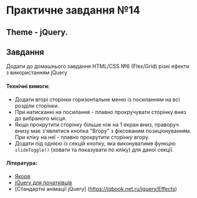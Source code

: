 # Практичне завдання №14

## Theme - jQuery.

## Завдання

Додати до домашнього завдання HTML/CSS №6 (Flex/Grid) різні ефекти з використанням jQuery

#### Технічні вимоги:
- Додати вгорі сторінки горизонтальне меню із посиланням на всі розділи сторінки.
- При натисканні на посилання - плавно прокручувати сторінку вниз до вибраного місця.
- Якщо прокрутити сторінку більше ніж на 1 екран вниз, праворуч внизу має з'являтися кнопка "Вгору" з фіксованим позиціонуванням.
При кліку на неї - плавно прокрутити сторінку вгору.
- Додати під однією із секцій кнопку, яка виконуватиме функцію `slideToggle()` (ховати та показувати по кліку) для даної секції.

#### Література:
- [Якоря](http://htmlbook.ru/samhtml/yakorya)
- [jQuery для початківців](http://anton.shevchuk.name/javascript/jquery-for-beginners/)
- [Стандартні анімації jQuery] (https://jqbook.net.ru/jquery/Effects)
<!-- ## Задание

Добавить в домашнее задание HTML/CSS №6 (Flex/Grid) различные эффекты с использованием jQuery

#### Технические требования:
- Добавить вверху страницы горизонтальное меню со ссылкой на все разделы страницы.
- При клике на ссылку - плавно прокручивать страницу вниз до выбранного места.
- Если прокрутить страницу больше чем на 1 экран вниз, справа внизу должна появляться кнопка "Наверх" с фиксированным позиционариванием. 
При клике на нее - плавно прокрутить страницу в самый верх.
- Добавить под одной из секций кнопку, которая будет выполнять функцию `slideToggle()` (прятать и показывать по клику) для данной секции.

#### Литература:
- [Якоря](http://htmlbook.ru/samhtml/yakorya)
- [jQuery для начинающих](http://anton.shevchuk.name/javascript/jquery-for-beginners/)
- [Стандартные анимации jQuery](https://jqbook.net.ru/jquery/Effects) -->
